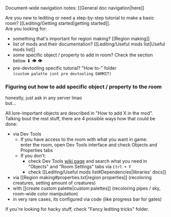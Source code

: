 Document-wide navigation notes: [[General doc navigation|here]]

Are you new to lediting or need a step-by-step tutorial to make a basic room? [[Lediting/Getting started|getting started]].  
Are you looking for:  
- something that's important for region making? [[Region making]]  
- list of mods and their documentation? [[Lediting/Useful mods list|Useful mods list]]  
- some specific object / property to add in room? Check the section below ⬇ 👁 👁  
- pre-devtooling specific tutorial? "How to-" folder  
`(custom palette isnt pre devtooling DAMMIT)`

### Figuring out how to add specific object / property to the room  
honestly, just ask in any server lmao  
but...

All lore-important objects are described in "How to add X in the mod".  
Talking bout the rest stuff, there are 4 possible ways how that could be done:  
- via Dev Tools  
	- If you have access to the room with what you want in game:  
		enter the room, open Dev Tools interface and check Objects and Properties tabs  
	- If you don't:  
		- check Dev Tools [wiki page](https://rainworldmodding.miraheze.org/wiki/Dev_Tools#Interface_Tabs) and search what you need in "Objects" and "Room Settings" tabs via `Ctrl + F`  
		- check [[Lediting/Useful mods list#Dependencies|libraries' docs]]  
- via [[Region making#properties.txt|region properties]] (recoloring creatures, setting amount of creatures)  
- with [[create custom palette|custom palettes]] (recoloring pipes / sky, room-wide color manipulation)  
- in very rare cases, its configured via code (like progress bar for gates)

If you're looking for hacky stuff, check "Fancy lediting tricks" folder.